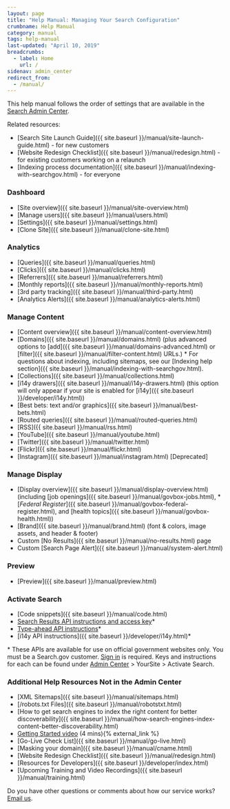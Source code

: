 ```yaml
---
layout: page
title: "Help Manual: Managing Your Search Configuration"
crumbname: Help Manual
category: manual
tags: help-manual
last-updated: "April 10, 2019"
breadcrumbs:
  - label: Home
    url: /
sidenav: admin_center
redirect_from:
  - /manual/
---
```


This help manual follows the order of settings that are available in the [Search Admin Center](https://search.usa.gov/sites).

Related resources:

* [Search Site Launch Guide]({{ site.baseurl }}/manual/site-launch-guide.html) - for new customers
* [Website Redesign Checklist]({{ site.baseurl }}/manual/redesign.html) - for existing customers working on a relaunch
* [Indexing process documentation]({{ site.baseurl }}/manual/indexing-with-searchgov.html) - for everyone


### <i class="icon-dashboard"></i> Dashboard

* [Site overview]({{ site.baseurl }}/manual/site-overview.html)
* [Manage users]({{ site.baseurl }}/manual/users.html)
* [Settings]({{ site.baseurl }}/manual/settings.html)
* [Clone Site]({{ site.baseurl }}/manual/clone-site.html)

### <i class="icon-bar-chart"></i> Analytics

* [Queries]({{ site.baseurl }}/manual/queries.html)
* [Clicks]({{ site.baseurl }}/manual/clicks.html)
* [Referrers]({{ site.baseurl }}/manual/referrers.html)
* [Monthly reports]({{ site.baseurl }}/manual/monthly-reports.html)
* [3rd party tracking]({{ site.baseurl }}/manual/third-party.html)
* [Analytics Alerts]({{ site.baseurl }}/manual/analytics-alerts.html)

### <i class="icon-file"></i> Manage Content

* [Content overview]({{ site.baseurl }}/manual/content-overview.html)
* [Domains]({{ site.baseurl }}/manual/domains.html) (plus advanced options to [add]({{ site.baseurl }}/manual/domains-advanced.html) or [filter]({{ site.baseurl }}/manual/filter-content.html) URLs.)
  \* For questions about indexing, including sitemaps, see our [Indexing help section]({{ site.baseurl }}/manual/indexing-with-searchgov.html).<br>
* [Collections]({{ site.baseurl }}/manual/collections.html)
* [i14y drawers]({{ site.baseurl }}/manual/i14y-drawers.html) (this option will only appear if your site is enabled for [i14y]({{ site.baseurl }}/developer/i14y.html))
* [Best bets: text and/or graphics]({{ site.baseurl }}/manual/best-bets.html)
* [Routed queries]({{ site.baseurl }}/manual/routed-queries.html)
* [RSS]({{ site.baseurl }}/manual/rss.html)
* [YouTube]({{ site.baseurl }}/manual/youtube.html)
* [Twitter]({{ site.baseurl }}/manual/twitter.html)
* [Flickr]({{ site.baseurl }}/manual/flickr.html)
* [Instagram]({{ site.baseurl }}/manual/instagram.html) [Deprecated]

### <i class="icon-desktop"></i> Manage Display

* [Display overview]({{ site.baseurl }}/manual/display-overview.html) (including [job openings]({{ site.baseurl }}/manual/govbox-jobs.html), * [*Federal Register*]({{ site.baseurl }}/manual/govbox-federal-register.html), and [health topics]({{ site.baseurl }}/manual/govbox-health.html))
* [Brand]({{ site.baseurl }}/manual/brand.html) (font & colors, image assets, and header & footer)
* Custom [No Results]({{ site.baseurl }}/manual/no-results.html) page
* Custom [Search Page Alert]({{ site.baseurl }}/manual/system-alert.html)

### <i class="icon-eye-open"></i> Preview

* [Preview]({{ site.baseurl }}/manual/preview.html)

### <i class="icon-code"></i> Activate Search

* [Code snippets]({{ site.baseurl }}/manual/code.html)
* [Search Results API instructions and access key](https://open.gsa.gov/api/searchgov-results/)\*
* [Type-ahead API instructions](https://open.gsa.gov/api/searchgov-suggestions/)\*
* [i14y API instructions]({{ site.baseurl }}/developer/i14y.html)\*

\* These APIs are available for use on official government websites only. You must be a Search.gov customer. [Sign in](https://search.usa.gov/sites) is required. Keys and instructions for each can be found under [Admin Center](https://search.usa.gov/sites) > YourSite > Activate Search.

### Additional Help Resources Not in the Admin Center

* [XML Sitemaps]({{ site.baseurl }}/manual/sitemaps.html)
* [/robots.txt Files]({{ site.baseurl }}/manual/robotstxt.html)
* [How to get search engines to index the right content for better discoverability]({{ site.baseurl }}/manual/how-search-engines-index-content-better-discoverability.html)
* [Getting Started video](https://www.youtube.com/watch?v=TnlpuudK_WY) (4 mins){% external_link %}
* [Go-Live Check List]({{ site.baseurl }}/manual/go-live.html)
* [Masking your domain]({{ site.baseurl }}/manual/cname.html)
* [Website Redesign Checklist]({{ site.baseurl }}/manual/redesign.html)
* [Resources for Developers]({{ site.baseurl }}/developer/index.html)
* [Upcoming Training and Video Recordings]({{ site.baseurl }}/manual/training.html)

Do you have other questions or comments about how our service works? [Email us](mailto:search@support.digitalgov.gov).

